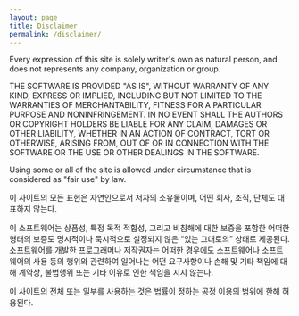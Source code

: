 ```yaml
---
layout: page
title: Disclaimer
permalink: /disclaimer/
---
```


Every expression of this site is solely writer's own as natural person, and does not represents any company, organization or group. 

THE SOFTWARE IS PROVIDED "AS IS", WITHOUT WARRANTY OF ANY KIND, EXPRESS OR IMPLIED, INCLUDING BUT NOT LIMITED TO THE WARRANTIES OF MERCHANTABILITY, FITNESS FOR A PARTICULAR PURPOSE AND NONINFRINGEMENT. IN NO EVENT SHALL THE AUTHORS OR COPYRIGHT HOLDERS BE LIABLE FOR ANY CLAIM, DAMAGES OR OTHER LIABILITY, WHETHER IN AN ACTION OF CONTRACT, TORT OR OTHERWISE, ARISING FROM, OUT OF OR IN CONNECTION WITH THE SOFTWARE OR THE USE OR OTHER DEALINGS IN THE SOFTWARE.

Using some or all of the site is allowed under circumstance that is considered as "fair use" by law.

이 사이트의 모든 표현은 자연인으로서 저자의 소유물이며, 어떤 회사, 조직, 단체도 대표하지 않는다.

이 소프트웨어는 상품성, 특정 목적 적합성, 그리고 비침해에 대한 보증을 포함한 어떠한 형태의 보증도 명시적이나 묵시적으로 설정되지 않은 “있는 그대로의” 상태로 제공된다.
소프트웨어를 개발한 프로그래머나 저작권자는 어떠한 경우에도 소프트웨어나 소프트웨어의 사용 등의 행위와 관련하여 일어나는 어떤 요구사항이나 손해 및 기타 책임에 대해 계약상, 불법행위 또는 기타 이유로 인한 책임을 지지 않는다.

이 사이트의 전체 또는 일부를 사용하는 것은 법률이 정하는 공정 이용의 범위에 한해 허용된다.
